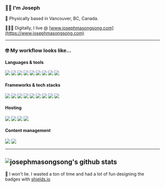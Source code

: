 ### 👋🏾 I'm Joseph

🦫 Physically based in Vancouver, BC, Canada.

👨🏾‍💻 Digitally, I live @ [www.josephmasongsong.com](https://www.josephmasongsong.com)

---

### 🤓 My workflow looks like...

#### Languages & tools

<img src="https://img.shields.io/badge/-JavaScript-000000?style=flat&logo=javascript&logoColor=F7DF1E">
<img src="https://img.shields.io/badge/-HTML5-000000?style=flat&logo=html5&logoColor=E34F26">
<img src="https://img.shields.io/badge/-CSS3-000000?style=flat&logo=css3&logoColor=1572B6">
<img src = "https://img.shields.io/badge/-Tailwind-000000?style=flat&logo=tailwind%20css&logoColor=06B6D4">
<img src="https://img.shields.io/badge/-VS Code-000000?style=flat&logo=visual%20studio%20code&logoColor=007ACC">
<img src="https://img.shields.io/badge/-Git-000000?style=flat&logo=git&logoColor=F05032">
<img src="https://img.shields.io/badge/-GitHub-000000?style=flat&logo=github&logoColor=ffffff">
<img src="https://img.shields.io/badge/-Docker-000000?style=flat&logo=docker&logoColor=2496ED">
<img src="https://img.shields.io/badge/-Webpack-000000?style=flat&logo=webpack&logoColor=8DD6F9">

#### Frameworks & tech stacks

<img src="https://img.shields.io/badge/-MongoDB-000000?style=flat&logo=mongodb&logoColor=47A248">
<img src="https://img.shields.io/badge/-Express-000000?style=flat&logo=express&logoColor=white">
<img src="https://img.shields.io/badge/-React-000000?style=flat&logo=react&logoColor=61DAFB">
<img src="https://img.shields.io/badge/-Node.js-000000?style=flat&logo=Node.js&logoColor=339933">
<img src="https://img.shields.io/badge/-Gatsby-000000?style=flat&logo=gatsby&logoColor=663399">
<img src="https://img.shields.io/badge/-Next.js-000000?style=flat&logo=next.js&logoColor=FFFFFF">
<img src="https://img.shields.io/badge/-GraphQL-000000?style=flat&logo=graphql&logoColor=E10098">
<img src="https://img.shields.io/badge/-Redux-000000?style=flat&logo=redux&logoColor=764ABC">
<img src="https://img.shields.io/badge/-PostgreSQL-000000?style=flat&logo=postgresql&logoColor=4169E1">

#### Hosting

<img src="https://img.shields.io/badge/-Vercel-000000?style=flat&logo=vercel&logoColor=FFFFFF">
<img src="https://img.shields.io/badge/-Netlify-000000?style=flat&logo=netlify&logoColor=00C7B7">
<img src="https://img.shields.io/badge/-Heroku-000000?style=flat&logo=heroku&logoColor=430098">
<img src="https://img.shields.io/badge/-DigitalOcean-000000?style=flat&logo=digitalocean&logoColor=0080FF">

#### Content management

<img src="https://img.shields.io/badge/-Prismic-000000?style=flat&logo=prismic&logoColor=#5163BA">
<img src="https://img.shields.io/badge/-Contentful-000000?style=flat&logo=contentful&logoColor=2478CC">

---

## ![josephmasongsong's github stats](https://github-readme-stats.vercel.app/api?username=josephmasongsong&show_icons=true&title_color=fff&icon_color=79ff97&text_color=9f9f9f&bg_color=151515)

🤘 I won't lie. I wasted a ton of time and had a lot of fun designing the badges with [shields.io](https://shields.io)
